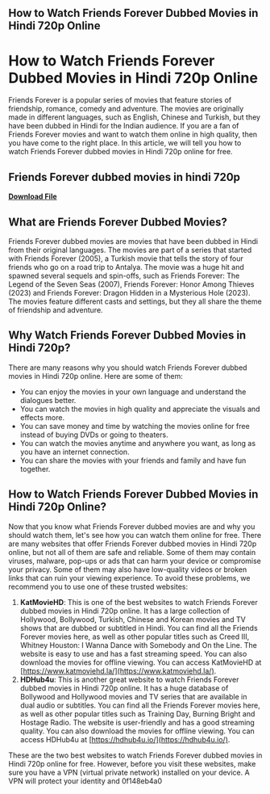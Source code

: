 ## How to Watch Friends Forever Dubbed Movies in Hindi 720p Online

  
# How to Watch Friends Forever Dubbed Movies in Hindi 720p Online
 
Friends Forever is a popular series of movies that feature stories of friendship, romance, comedy and adventure. The movies are originally made in different languages, such as English, Chinese and Turkish, but they have been dubbed in Hindi for the Indian audience. If you are a fan of Friends Forever movies and want to watch them online in high quality, then you have come to the right place. In this article, we will tell you how to watch Friends Forever dubbed movies in Hindi 720p online for free.
 
## Friends Forever dubbed movies in hindi 720p


[**Download File**](https://www.google.com/url?q=https%3A%2F%2Furlca.com%2F2tKCOu&sa=D&sntz=1&usg=AOvVaw1aBKsG1YaKu4ATMPt84qeU)

 
## What are Friends Forever Dubbed Movies?
 
Friends Forever dubbed movies are movies that have been dubbed in Hindi from their original languages. The movies are part of a series that started with Friends Forever (2005), a Turkish movie that tells the story of four friends who go on a road trip to Antalya. The movie was a huge hit and spawned several sequels and spin-offs, such as Friends Forever: The Legend of the Seven Seas (2007), Friends Forever: Honor Among Thieves (2023) and Friends Forever: Dragon Hidden in a Mysterious Hole (2023). The movies feature different casts and settings, but they all share the theme of friendship and adventure.
 
## Why Watch Friends Forever Dubbed Movies in Hindi 720p?
 
There are many reasons why you should watch Friends Forever dubbed movies in Hindi 720p online. Here are some of them:
 
- You can enjoy the movies in your own language and understand the dialogues better.
- You can watch the movies in high quality and appreciate the visuals and effects more.
- You can save money and time by watching the movies online for free instead of buying DVDs or going to theaters.
- You can watch the movies anytime and anywhere you want, as long as you have an internet connection.
- You can share the movies with your friends and family and have fun together.

## How to Watch Friends Forever Dubbed Movies in Hindi 720p Online?
 
Now that you know what Friends Forever dubbed movies are and why you should watch them, let's see how you can watch them online for free. There are many websites that offer Friends Forever dubbed movies in Hindi 720p online, but not all of them are safe and reliable. Some of them may contain viruses, malware, pop-ups or ads that can harm your device or compromise your privacy. Some of them may also have low-quality videos or broken links that can ruin your viewing experience. To avoid these problems, we recommend you to use one of these trusted websites:

1. **KatMovieHD**: This is one of the best websites to watch Friends Forever dubbed movies in Hindi 720p online. It has a large collection of Hollywood, Bollywood, Turkish, Chinese and Korean movies and TV shows that are dubbed or subtitled in Hindi. You can find all the Friends Forever movies here, as well as other popular titles such as Creed III, Whitney Houston: I Wanna Dance with Somebody and On the Line. The website is easy to use and has a fast streaming speed. You can also download the movies for offline viewing. You can access KatMovieHD at [https://www.katmoviehd.la/](https://www.katmoviehd.la/).
2. **HDHub4u**: This is another great website to watch Friends Forever dubbed movies in Hindi 720p online. It has a huge database of Bollywood and Hollywood movies and TV series that are available in dual audio or subtitles. You can find all the Friends Forever movies here, as well as other popular titles such as Training Day, Burning Bright and Hostage Radio. The website is user-friendly and has a good streaming quality. You can also download the movies for offline viewing. You can access HDHub4u at [https://hdhub4u.io/](https://hdhub4u.io/).

These are the two best websites to watch Friends Forever dubbed movies in Hindi 720p online for free. However, before you visit these websites, make sure you have a VPN (virtual private network) installed on your device. A VPN will protect your identity and
 0f148eb4a0
